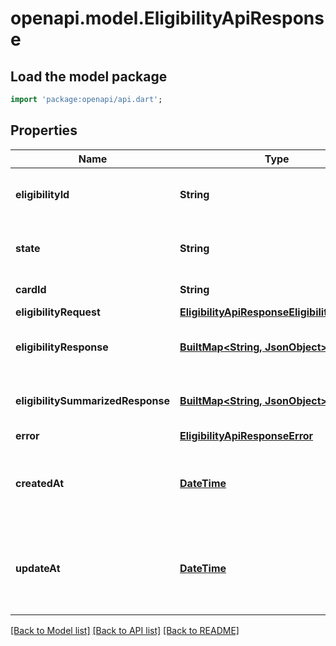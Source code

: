 # openapi.model.EligibilityApiResponse

## Load the model package
```dart
import 'package:openapi/api.dart';
```

## Properties
Name | Type | Description | Notes
------------ | ------------- | ------------- | -------------
**eligibilityId** | **String** | The ID of the eligibility record. | 
**state** | **String** | The state of the eligibility record. | 
**cardId** | **String** | The ID of the card. | 
**eligibilityRequest** | [**EligibilityApiResponseEligibilityRequest**](EligibilityApiResponseEligibilityRequest.md) |  | [optional] 
**eligibilityResponse** | [**BuiltMap&lt;String, JsonObject&gt;**](JsonObject.md) | The eligibility raw response. | [optional] 
**eligibilitySummarizedResponse** | [**BuiltMap&lt;String, JsonObject&gt;**](JsonObject.md) | The eligibility summarized response. | [optional] 
**error** | [**EligibilityApiResponseError**](EligibilityApiResponseError.md) |  | [optional] 
**createdAt** | [**DateTime**](DateTime.md) | The timestamp when the eligibility record was created. | 
**updateAt** | [**DateTime**](DateTime.md) | The timestamp when the eligibility record was last updated. | 

[[Back to Model list]](../README.md#documentation-for-models) [[Back to API list]](../README.md#documentation-for-api-endpoints) [[Back to README]](../README.md)



